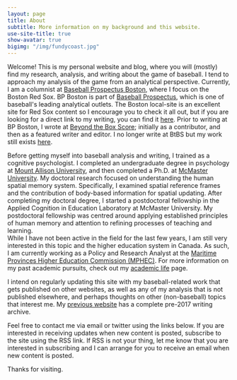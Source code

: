 ```yaml
---
layout: page
title: About
subtitle: More information on my background and this website.
use-site-title: true
show-avatar: true
bigimg: "/img/fundycoast.jpg"
---
```


Welcome! This is my personal website and blog, where you will (mostly) find my research, analysis, and writing about the game of baseball. I tend to
approach my analysis of the game from an analytical perspective. Currently, I am a columnist at [Baseball Prospectus Boston](http://boston.locals.baseballprospectus.com/),
where I focus on the Boston Red Sox. BP Boston is part of [Baseball Prospectus](http://www.baseballprospectus.com/), which is one of baseball's leading analytical outlets.
The Boston local-site is an excellent site for Red Sox content so I encourage you to check it all out, but if you are looking for a
direct link to my writing, you can find it [here](http://boston.locals.baseballprospectus.com/author/christopherteeter/). Prior to writing at
BP Boston, I wrote at [Beyond the Box Score](http://www.beyondtheboxscore.com/); initially as a contributor, and then as a featured writer 
and editor. I no longer write at BtBS but my work still exists [here](http://www.sbnation.com/users/Chris%20Teeter/blog).

Before getting myself into baseball analysis and writing, I trained as a cognitive psychologist. I completed an undergraduate degree in psychology at [Mount Allison University](http://www.mta.ca), 
and then completed a Ph.D. at [McMaster University](https://www.science.mcmaster.ca/pnb/). My doctoral research focused on
understanding the human spatial memory system. Specifically, I examined spatial reference frames and the contribution of body-based information for spatial 
updating. After completing my doctoral degree, I started a postdoctoral fellowship in the Applied Cognition in Education Laboratory at McMaster University.
My postdoctoral fellowship was centred around applying established principles of human memory and attention to refining processes of teaching and learning.  
While I have not been active in the field for the last few years, I am still very interested in this topic and the higher education system in Canada. As such,
I am currently working as a Policy and Research Analyst at the [Maritime Provinces Higher Education Commission (MPHEC)](http://www.mphec.ca). For more 
information on my past academic pursuits, check out my [academic life](/academic/) page. 

I intend on regularly updating this site with my baseball-related work that gets published on other websites, as well as any of my analysis that is not published elsewhere, 
and perhaps thoughts on other (non-baseball) topics that interest me. My [previous website](https://christopherteeter.wordpress.com/) has a complete pre-2017 
writing archive. 

Feel free to contact me via email or twitter using the links below. If you are interested in receiving updates when new content is posted, 
subscribe to the site using the RSS link. If RSS is not your thing, let me know that you are interested in subscribing and I can arrange
for you to receive an email when new content is posted.

Thanks for visiting.